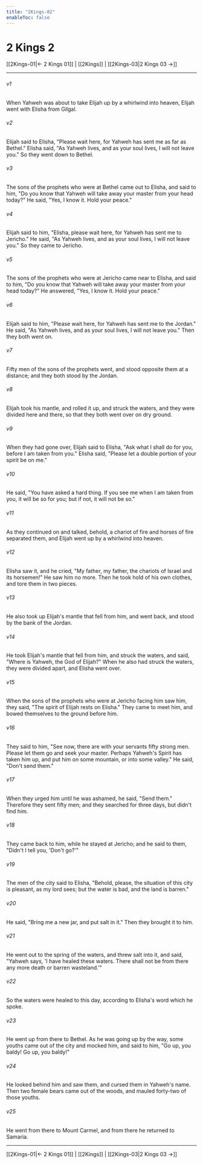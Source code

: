 ```yaml
---
title: "2Kings-02"
enableToc: false
---
```


# 2 Kings 2

[[2Kings-01|← 2 Kings 01]] | [[2Kings]] | [[2Kings-03|2 Kings 03 →]]
***



###### v1 
When Yahweh was about to take Elijah up by a whirlwind into heaven, Elijah went with Elisha from Gilgal. 

###### v2 
Elijah said to Elisha, "Please wait here, for Yahweh has sent me as far as Bethel." Elisha said, "As Yahweh lives, and as your soul lives, I will not leave you." So they went down to Bethel. 

###### v3 
The sons of the prophets who were at Bethel came out to Elisha, and said to him, "Do you know that Yahweh will take away your master from your head today?" He said, "Yes, I know it. Hold your peace." 

###### v4 
Elijah said to him, "Elisha, please wait here, for Yahweh has sent me to Jericho." He said, "As Yahweh lives, and as your soul lives, I will not leave you." So they came to Jericho. 

###### v5 
The sons of the prophets who were at Jericho came near to Elisha, and said to him, "Do you know that Yahweh will take away your master from your head today?" He answered, "Yes, I know it. Hold your peace." 

###### v6 
Elijah said to him, "Please wait here, for Yahweh has sent me to the Jordan." He said, "As Yahweh lives, and as your soul lives, I will not leave you." Then they both went on. 

###### v7 
Fifty men of the sons of the prophets went, and stood opposite them at a distance; and they both stood by the Jordan. 

###### v8 
Elijah took his mantle, and rolled it up, and struck the waters, and they were divided here and there, so that they both went over on dry ground. 

###### v9 
When they had gone over, Elijah said to Elisha, "Ask what I shall do for you, before I am taken from you." Elisha said, "Please let a double portion of your spirit be on me." 

###### v10 
He said, "You have asked a hard thing. If you see me when I am taken from you, it will be so for you; but if not, it will not be so." 

###### v11 
As they continued on and talked, behold, a chariot of fire and horses of fire separated them, and Elijah went up by a whirlwind into heaven. 

###### v12 
Elisha saw it, and he cried, "My father, my father, the chariots of Israel and its horsemen!" He saw him no more. Then he took hold of his own clothes, and tore them in two pieces. 

###### v13 
He also took up Elijah's mantle that fell from him, and went back, and stood by the bank of the Jordan. 

###### v14 
He took Elijah's mantle that fell from him, and struck the waters, and said, "Where is Yahweh, the God of Elijah?" When he also had struck the waters, they were divided apart, and Elisha went over. 

###### v15 
When the sons of the prophets who were at Jericho facing him saw him, they said, "The spirit of Elijah rests on Elisha." They came to meet him, and bowed themselves to the ground before him. 

###### v16 
They said to him, "See now, there are with your servants fifty strong men. Please let them go and seek your master. Perhaps Yahweh's Spirit has taken him up, and put him on some mountain, or into some valley." He said, "Don't send them." 

###### v17 
When they urged him until he was ashamed, he said, "Send them." Therefore they sent fifty men; and they searched for three days, but didn't find him. 

###### v18 
They came back to him, while he stayed at Jericho; and he said to them, "Didn't I tell you, 'Don't go?'" 

###### v19 
The men of the city said to Elisha, "Behold, please, the situation of this city is pleasant, as my lord sees; but the water is bad, and the land is barren." 

###### v20 
He said, "Bring me a new jar, and put salt in it." Then they brought it to him. 

###### v21 
He went out to the spring of the waters, and threw salt into it, and said, "Yahweh says, 'I have healed these waters. There shall not be from there any more death or barren wasteland.'" 

###### v22 
So the waters were healed to this day, according to Elisha's word which he spoke. 

###### v23 
He went up from there to Bethel. As he was going up by the way, some youths came out of the city and mocked him, and said to him, "Go up, you baldy! Go up, you baldy!" 

###### v24 
He looked behind him and saw them, and cursed them in Yahweh's name. Then two female bears came out of the woods, and mauled forty-two of those youths. 

###### v25 
He went from there to Mount Carmel, and from there he returned to Samaria.

***
[[2Kings-01|← 2 Kings 01]] | [[2Kings]] | [[2Kings-03|2 Kings 03 →]]
